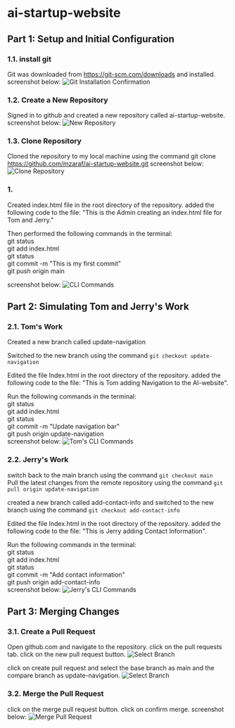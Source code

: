 # ai-startup-website
## Part 1: Setup and Initial Configuration
### 1.1. install git
Git was downloaded from https://git-scm.com/downloads and installed. screenshot below:
![Git Installation Confirmation](./img/0.png)
### 1.2. Create a New Repository
Signed in to github and created a new repository called ai-startup-website. screenshot below:
![New Repository](./img/1.jpg)
### 1.3. Clone Repository
Cloned the repository to my local machine using the command git clone https://github.com/mzaraf/ai-startup-website.git screenshot below:
![Clone Repository](./img/3.jpg)
### 1.
Created index.html file in the root directory of the repository. added the following code to the file: "This is the Admin creating an index.html file for Tom and Jerry."

Then performed the following commands in the terminal:  
git status  
git add index.html  
git status  
git commit -m "This is my first commit"  
git push origin main

screenshot below:
![CLI Commands](./img/4.jpg)


## Part 2: Simulating Tom and Jerry's Work
### 2.1. Tom's Work
Created a new branch called update-navigation  

Switched to the new branch using the command `git checkout update-navigation  `

Edited the file Index.html in the root directory of the repository. added the following code to the file: "This is Tom adding Navigation to the AI-website". 

Run the following commands in the terminal:  
git status  
git add index.html  
git status  
git commit -m "Update navigation bar"  
git push origin update-navigation  
screenshot below: 
![Tom's CLI Commands](./img/5.jpg)

### 2.2. Jerry's Work
switch back to the main branch using the command `git checkout main  `  
Pull the latest changes from the remote repository using the command `git pull origin update-navigation  `

created a new branch called add-contact-info and switched to the new branch using the command `git checkout add-contact-info`  

Edited the file Index.html in the root directory of the repository. added the following code to the file: "This is Jerry adding Contact Information".  

Run the following commands in the terminal:  
git status  
git add index.html  
git status  
git commit -m "Add contact information"  
git push origin add-contact-info  
screenshot below:
![Jerry's CLI Commands](./img/6.jpg)

## Part 3: Merging Changes
### 3.1. Create a Pull Request
Open github.com and navigate to the repository. click on the pull requests tab. click on the new pull request button. 
![Select Branch](./img/7.1.jpg)

click on create pull request and select the base branch as main and the compare branch as update-navigation.
![Select Branch](./img/7.2.jpg)  

### 3.2. Merge the Pull Request
click on the merge pull request button. click on confirm merge.
screenshot below:
![Merge Pull Request](./img/7.3.jpg)

